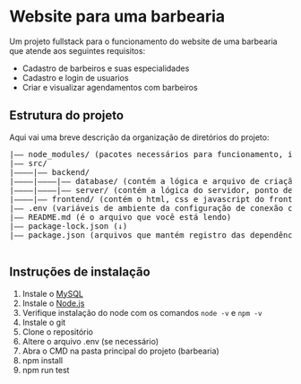 # Website para uma barbearia
Um projeto fullstack para o funcionamento do website de uma barbearia que atende aos seguintes requisitos:
- Cadastro de barbeiros e suas especialidades
- Cadastro e login de usuarios
- Criar e visualizar agendamentos com barbeiros

## Estrutura do projeto
Aqui vai uma breve descrição da organização de diretórios do projeto:

<pre>
|—— node_modules/ (pacotes necessários para funcionamento, ignorar)
|—— src/
|————|—— backend/
|————|————|—— database/ (contém a lógica e arquivo de criação do banco de dados)
|————|————|—— server/ (contém a lógica do servidor, ponto de entrada do projeto)
|————|—— frontend/ (contém o html, css e javascript do frontend)
|—— .env (variáveis de ambiente da configuração de conexão com o banco de dados)
|—— README.md (é o arquivo que você está lendo)
|—— package-lock.json (↓)
|—— package.json (arquivos que mantém registro das dependências do projeto)

</pre>

## Instruções de instalação 
1. Instale o [MySQL](https://dev.mysql.com/downloads/installer/)
2. Instale o [Node.js](https://nodejs.org/en/download/package-manager)
3. Verifique instalação do node com os comandos `node -v` e `npm -v`
4. Instale o git
5. Clone o repositório
6. Altere o arquivo .env (se necessário)
7. Abra o CMD na pasta principal do projeto (barbearia)
8. npm install
9. npm run test
